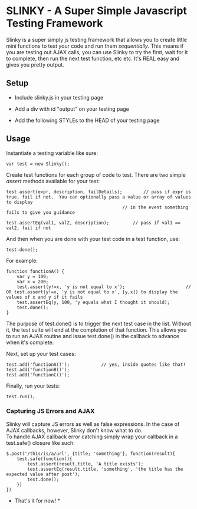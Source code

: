 # SLINKY - A Super Simple Javascript Testing Framework 

Slinky is a super simply js testing framework that allows you to create little mini 
functions to test your code and run them _sequentially_.  This means if you are 
testing out AJAX calls, you can use Slinky to try the first, wait for it to complete, 
then run the next test function, etc etc.  It's REAL easy and gives you pretty output.

## Setup 

* Include slinky.js in your testing page
* Add a div with id "output" on your testing page
* Add the following STYLEs to the HEAD of your testing page

	<style>
	    .pass:before {
	    content: 'PASS: ';
	    color: blue;
	    font-weight: bold;
	    }

	    .fail:before {
	    content: 'FAIL: ';
	    color: red;
	    font-weight: bold;
	    }
	</style>

## Usage 

Instantiate a testing variable like sure:

    var test = new Slinky();

Create test functions for each group of code to test.  There are two simple *assert* methods available for your test:

    test.assert(expr, description, failDetails);		// pass if expr is true, fail if not.  You can optionally pass a value or array of values to display
												// in the event something fails to give you guidance
												
	test.assertEq(val1, val2, description);			// pass if val1 == val2, fail if not
	
And then when you are done with your test code in a test function, use:

	test.done();
	
For example:

	function functionA() {
		var y = 100;
		var x = 200;
		test.assert(y!=x, 'y is not equal to x');						// OR test.assert(y!=x, 'y is not equal to x', [y,x]) to display the values of x and y if it fails
		test.assertEq(y, 100, 'y equals what I thought it should);
		test.done();
	}
	
The purpose of test.done() is to trigger the next test case in the list.  Without it, the test suite will end at the completion of that 
function.  This allows you to run an AJAX routine and issue test.done() in the callback to advance when it's complete.
	
Next, set up your test cases:
 
    test.add('functionA()');			// yes, inside quotes like that!
    test.add('functionB()');			
    test.add('functionC()');			

Finally, run your tests:

	test.run();
	
### Capturing JS Errors and AJAX

Slinky will capture JS errors as well as false expressions.  In the case of AJAX callbacks, however, Slinky don't know what to do.  
To handle AJAX callback error catching simply wrap your callback in a test.safe() closure like such:

	$.post('/this/is/a/url', {title; 'something'}, function(result){
		test.safe(function(){
			test.assert(result.title, 'A title exists');
			test.assertEq(result.title, 'something', 'the title has the expected value after post');
			test.done();
		})
	})
	
* That's it for now! *

